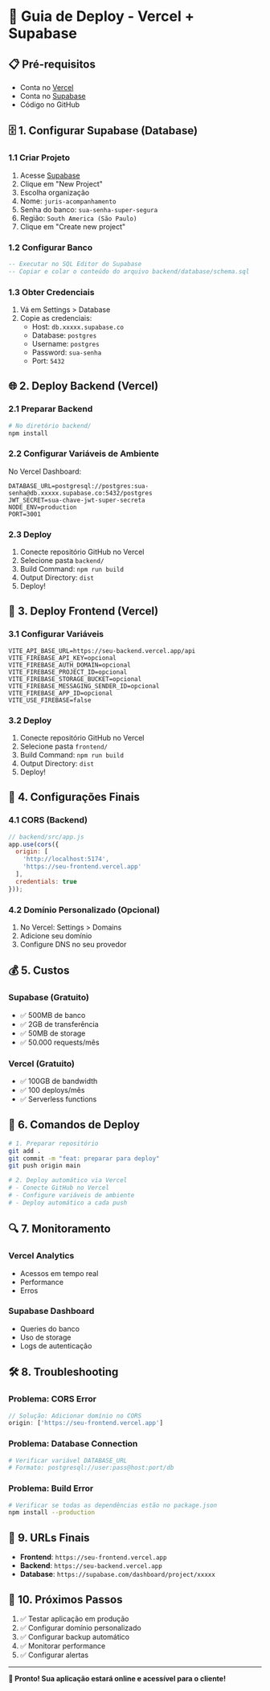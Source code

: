 # 🚀 Guia de Deploy - Vercel + Supabase

## 📋 Pré-requisitos
- Conta no [Vercel](https://vercel.com)
- Conta no [Supabase](https://supabase.com)
- Código no GitHub

## 🗄️ 1. Configurar Supabase (Database)

### 1.1 Criar Projeto
1. Acesse [Supabase](https://supabase.com)
2. Clique em "New Project"
3. Escolha organização
4. Nome: `juris-acompanhamento`
5. Senha do banco: `sua-senha-super-segura`
6. Região: `South America (São Paulo)`
7. Clique em "Create new project"

### 1.2 Configurar Banco
```sql
-- Executar no SQL Editor do Supabase
-- Copiar e colar o conteúdo do arquivo backend/database/schema.sql
```

### 1.3 Obter Credenciais
1. Vá em Settings > Database
2. Copie as credenciais:
   - Host: `db.xxxxx.supabase.co`
   - Database: `postgres`
   - Username: `postgres`
   - Password: `sua-senha`
   - Port: `5432`

## 🌐 2. Deploy Backend (Vercel)

### 2.1 Preparar Backend
```bash
# No diretório backend/
npm install
```

### 2.2 Configurar Variáveis de Ambiente
No Vercel Dashboard:
```
DATABASE_URL=postgresql://postgres:sua-senha@db.xxxxx.supabase.co:5432/postgres
JWT_SECRET=sua-chave-jwt-super-secreta
NODE_ENV=production
PORT=3001
```

### 2.3 Deploy
1. Conecte repositório GitHub no Vercel
2. Selecione pasta `backend/`
3. Build Command: `npm run build`
4. Output Directory: `dist`
5. Deploy!

## 🎨 3. Deploy Frontend (Vercel)

### 3.1 Configurar Variáveis
```
VITE_API_BASE_URL=https://seu-backend.vercel.app/api
VITE_FIREBASE_API_KEY=opcional
VITE_FIREBASE_AUTH_DOMAIN=opcional
VITE_FIREBASE_PROJECT_ID=opcional
VITE_FIREBASE_STORAGE_BUCKET=opcional
VITE_FIREBASE_MESSAGING_SENDER_ID=opcional
VITE_FIREBASE_APP_ID=opcional
VITE_USE_FIREBASE=false
```

### 3.2 Deploy
1. Conecte repositório GitHub no Vercel
2. Selecione pasta `frontend/`
3. Build Command: `npm run build`
4. Output Directory: `dist`
5. Deploy!

## 🔧 4. Configurações Finais

### 4.1 CORS (Backend)
```javascript
// backend/src/app.js
app.use(cors({
  origin: [
    'http://localhost:5174',
    'https://seu-frontend.vercel.app'
  ],
  credentials: true
}));
```

### 4.2 Domínio Personalizado (Opcional)
1. No Vercel: Settings > Domains
2. Adicione seu domínio
3. Configure DNS no seu provedor

## 💰 5. Custos

### Supabase (Gratuito)
- ✅ 500MB de banco
- ✅ 2GB de transferência
- ✅ 50MB de storage
- ✅ 50.000 requests/mês

### Vercel (Gratuito)
- ✅ 100GB de bandwidth
- ✅ 100 deploys/mês
- ✅ Serverless functions

## 🚀 6. Comandos de Deploy

```bash
# 1. Preparar repositório
git add .
git commit -m "feat: preparar para deploy"
git push origin main

# 2. Deploy automático via Vercel
# - Conecte GitHub no Vercel
# - Configure variáveis de ambiente
# - Deploy automático a cada push
```

## 🔍 7. Monitoramento

### Vercel Analytics
- Acessos em tempo real
- Performance
- Erros

### Supabase Dashboard
- Queries do banco
- Uso de storage
- Logs de autenticação

## 🛠️ 8. Troubleshooting

### Problema: CORS Error
```javascript
// Solução: Adicionar domínio no CORS
origin: ['https://seu-frontend.vercel.app']
```

### Problema: Database Connection
```bash
# Verificar variável DATABASE_URL
# Formato: postgresql://user:pass@host:port/db
```

### Problema: Build Error
```bash
# Verificar se todas as dependências estão no package.json
npm install --production
```

## 📱 9. URLs Finais

- **Frontend**: `https://seu-frontend.vercel.app`
- **Backend**: `https://seu-backend.vercel.app`
- **Database**: `https://supabase.com/dashboard/project/xxxxx`

## 🎯 10. Próximos Passos

1. ✅ Testar aplicação em produção
2. ✅ Configurar domínio personalizado
3. ✅ Configurar backup automático
4. ✅ Monitorar performance
5. ✅ Configurar alertas

---

**🎉 Pronto! Sua aplicação estará online e acessível para o cliente!**
